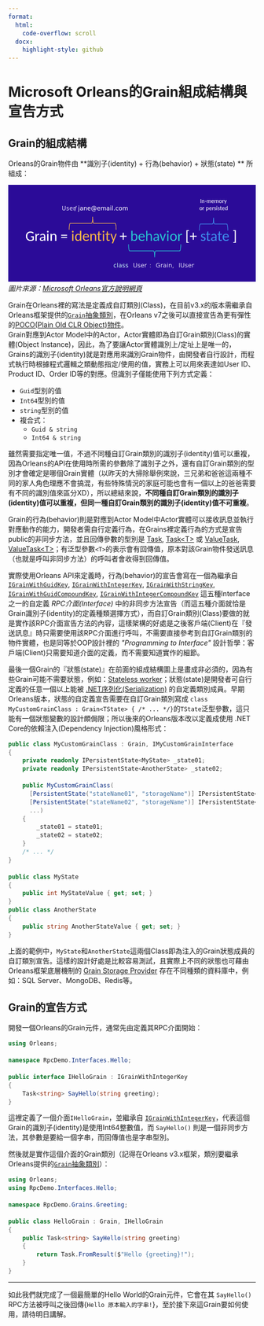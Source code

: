 ```yaml
---
format:
  html:
    code-overflow: scroll
  docx:
    highlight-style: github
---
```


# Microsoft Orleans的Grain組成結構與宣告方式

## Grain的組成結構

Orleans的Grain物件由 **識別子(identity) + 行為(behavior) + 狀態(state) ** 所組成：

![Grain組成結構](grain-formulation.png)  
*圖片來源：[Microsoft Orleans官方說明網頁](https://learn.microsoft.com/en-us/dotnet/orleans/overview#what-are-grains)*

Grain在Orleans裡的寫法是定義成自訂類別(Class)，在目前v3.x的版本需繼承自Orleans框架提供的[`Grain`抽象類別](https://learn.microsoft.com/zh-tw/dotnet/api/orleans.grain)，在Orleans v7之後可以直接宣告為更有彈性的[POCO(Plain Old CLR Object)物件](https://en.wikipedia.org/wiki/Plain_old_CLR_object)。  
Grain對應到Actor Model中的Actor，Actor實體即為自訂Grain類別(Class)的實體(Object Instance)，因此，為了要讓Actor實體識別上/定址上是唯一的，Grains的識別子(identity)就是對應用來識別Grain物件，由開發者自行設計，而程式執行時根據程式邏輯之類動態指定/使用的值，實務上可以用來表達如User ID、Product ID、Order ID等的對應。但識別子僅能使用下列方式定義：

  * `Guid`型別的值
  * `Int64`型別的值
  * `string`型別的值
  * 複合式：
    * `Guid & string`
    * `Int64 & string`

雖然需要指定唯一值，不過不同種自訂Grain類別的識別子(identity)值可以重複，因為Orleans的API在使用時所需的參數除了識別子之外，還有自訂Grain類別的型別才會確定是哪個Grain實體（以昨天的大掃除舉例來說，三兄弟和爸爸這兩種不同的家人角色理應不會搞混，有些特殊情況的家庭可能也會有一個以上的爸爸需要有不同的識別值來區分XD），所以總結來說，**不同種自訂Grain類別的識別子(identity)值可以重複，但同一種自訂Grain類別的識別子(identity)值不可重複**。

Grain的行為(behavior)則是對應到Actor Model中Actor實體可以接收訊息並執行對應動作的能力，開發者需自行定義行為，在Grains裡定義行為的方式是宣告public的非同步方法，並且回傳參數的型別是 [Task](https://learn.microsoft.com/dotnet/api/system.threading.tasks.task), [Task&lt;T&gt;](https://learn.microsoft.com/dotnet/api/system.threading.tasks.task-1) 或 [ValueTask](https://learn.microsoft.com/dotnet/api/system.threading.tasks.valuetask), [ValueTask&lt;T&gt;](https://learn.microsoft.com/dotnet/api/system.threading.tasks.valuetask-1)；有泛型參數`<T>`的表示會有回傳值，原本對該Grain物件發送訊息（也就是呼叫非同步方法）的呼叫者會收得到回傳值。

實際使用Orleans API來定義時，行為(behavior)的宣告會寫在一個為繼承自 [`IGrainWithGuidKey`](https://learn.microsoft.com/dotnet/api/orleans.igrainwithguidkey), [`IGrainWithIntegerKey`](https://learn.microsoft.com/dotnet/api/orleans.igrainwithintegerkey), [`IGrainWithStringKey`](https://learn.microsoft.com/dotnet/api/orleans.igrainwithstringkey), [`IGrainWithGuidCompoundKey`](https://learn.microsoft.com/dotnet/api/orleans.igrainwithguidcompoundkey), [`IGrainWithIntegerCompoundKey`](https://learn.microsoft.com/dotnet/api/orleans.igrainwithintegercompoundkey)
這五種Interface之一的自定義 *RPC介面(Interface)* 中的非同步方法宣告（而這五種介面就恰是Grain識別子(identity)的定義種類選擇方式），而自訂Grain類別(Class)要做的就是實作該RPC介面宣告方法的內容，這樣架構的好處是之後客戶端(Client)在『發送訊息』時只需要使用該RPC介面進行呼叫，不需要直接參考到自訂Grain類別的物件實體，也是同等於OOP設計裡的 *"Programming to Interface"* 設計哲學：客戶端(Client)只需要知道介面的定義，而不需要知道實作的細節。

最後一個Grain的『狀態(state)』在前面的組成結構圖上是畫成非必須的，因為有些Grain可能不需要狀態，例如：[Stateless worker](https://learn.microsoft.com/dotnet/orleans/grains/stateless-worker-grains)；狀態(state)是開發者可自行定義的任意一個以上能被 [.NET序列化(Serialization)](https://learn.microsoft.com/dotnet/standard/serialization/) 的自定義類別成員。早期Orleans版本，狀態的自定義宣告需要在自訂Grain類別寫成 `class MyCustomGrainClass : Grain<TState> { /* ... */}`的`TState`泛型參數，這只能有一個狀態變數的設計頗侷限；所以後來的Orleans版本改以定義成使用 .NET Core的依賴注入(Dependency Injection)風格形式：

```csharp 
public class MyCustomGrainClass : Grain, IMyCustomGrainInterface
{
    private readonly IPersistentState<MyState> _state01;
    private readonly IPersistentState<AnotherState> _state02;

    public MyCustomGrainClass(
      [PersistentState("stateName01", "storageName")] IPersistentState<MyState> state01,
      [PersistentState("stateName02", "storageName")] IPersistentState<AnotherState> state02,
      ...)
    {
        _state01 = state01;
        _state02 = state02;
    }
    /* ... */
}

public class MyState
{
    public int MyStateValue { get; set; }
}
public class AnotherState
{
    public string AnotherStateValue { get; set; }
}
```

上面的範例中，`MyState`和`AnotherState`這兩個Class即為注入的Grain狀態成員的自訂類別宣告。這樣的設計好處是比較容易測試，且實際上不同的狀態也可藉由Orleans框架底層機制的 [Grain Storage Provider](https://learn.microsoft.com/dotnet/orleans/resources/nuget-packages#grain-storage-providers) 存在不同種類的資料庫中，例如：SQL Server、MongoDB、Redis等。

## Grain的宣告方式

開發一個Orleans的Grain元件，通常先由定義其RPC介面開始：

```csharp
using Orleans;

namespace RpcDemo.Interfaces.Hello;

public interface IHelloGrain : IGrainWithIntegerKey
{
    Task<string> SayHello(string greeting);
}
```

這裡定義了一個介面`IHelloGrain`，並繼承自 [`IGrainWithIntegerKey`](https://learn.microsoft.com/dotnet/api/orleans.igrainwithintegerkey)，代表這個Grain的識別子(identity)是使用Int64整數值，而 `SayHello()` 則是一個非同步方法，其參數是要給一個字串，而回傳值也是字串型別。

然後就是實作這個介面的Grain類別（記得在Orleans v3.x框架，類別要繼承Orleans提供的[`Grain`抽象類別](https://learn.microsoft.com/dotnet/api/orleans.grain)）：

```csharp
using Orleans;
using RpcDemo.Interfaces.Hello;

namespace RpcDemo.Grains.Greeting;

public class HelloGrain : Grain, IHelloGrain
{
    public Task<string> SayHello(string greeting)
    {
        return Task.FromResult($"Hello {greeting}!");
    }
}
```

---

如此我們就完成了一個最簡單的Hello World的Grain元件，它會在其 `SayHello()` RPC方法被呼叫之後回傳{`Hello 原本輸入的字串!`}，至於接下來這Grain要如何使用，請待明日講解。
